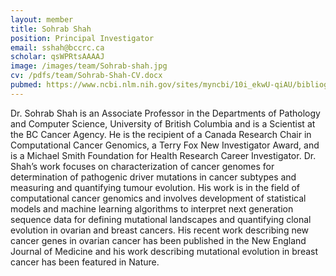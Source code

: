 ```yaml
---
layout: member
title: Sohrab Shah
position: Principal Investigator
email: sshah@bccrc.ca
scholar: qsWPRtsAAAAJ
image: /images/team/Sohrab-shah.jpg
cv: /pdfs/team/Sohrab-Shah-CV.docx
pubmed: https://www.ncbi.nlm.nih.gov/sites/myncbi/10i_ekwU-qiAU/bibliography/42630740/public/?sort=date&direction=ascending
---
```


Dr. Sohrab Shah is an Associate Professor in the Departments of Pathology and Computer Science, University of British Columbia and is a Scientist at the BC Cancer Agency. He is the recipient of a Canada Research Chair in Computational Cancer Genomics, a Terry Fox New Investigator Award, and is a Michael Smith Foundation for Health Research Career Investigator. Dr. Shah’s work focuses on characterization of cancer genomes for determination of pathogenic driver mutations in cancer subtypes and measuring and quantifying tumour evolution. His work is in the field of computational cancer genomics and involves development of statistical models and machine learning algorithms to interpret next generation sequence data for defining mutational landscapes and quantifying clonal evolution in ovarian and breast cancers. His recent work describing new cancer genes in ovarian cancer has been published in the New England Journal of Medicine and his work describing mutational evolution in breast cancer has been featured in Nature.

